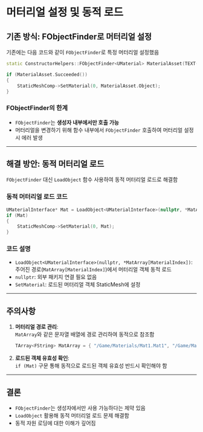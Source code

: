 # 머터리얼 설정 및 동적 로드

## 기존 방식: FObjectFinder로 머터리얼 설정
기존에는 다음 코드와 같이 `FObjectFinder`로 특정 머터리얼 설정했음  
```cpp
static ConstructorHelpers::FObjectFinder<UMaterial> MaterialAsset(TEXT("/Game/Resources/Materials/M_Wood_Walnut.M_Wood_Walnut"));

if (MaterialAsset.Succeeded())
{
    StaticMeshComp->SetMaterial(0, MaterialAsset.Object);
}
```

### FObjectFinder의 한계
- `FObjectFinder`는 **생성자 내부에서만 호출 가능**
- 머터리얼을 변경하기 위해 함수 내부에서 `FObjectFinder` 호출하여 머터리얼 설정 시 에러 발생

---

## 해결 방안: 동적 머터리얼 로드
`FObjectFinder` 대신 `LoadObject` 함수 사용하여 동적 머터리얼 로드로 해결함

### 동적 머터리얼 로드 코드
```cpp
UMaterialInterface* Mat = LoadObject<UMaterialInterface>(nullptr, *MatArray[MaterialIndex]);
if (Mat)
{
    StaticMeshComp->SetMaterial(0, Mat);
}
```

### 코드 설명
- `LoadObject<UMaterialInterface>(nullptr, *MatArray[MaterialIndex])`:  
  주어진 경로(`MatArray[MaterialIndex]`)에서 머터리얼 객체 동적 로드
- `nullptr`: 외부 패키지 연결 필요 없음
- `SetMaterial`: 로드된 머터리얼 객체 StaticMesh에 설정

---

## 주의사항
1. **머터리얼 경로 관리**:  
   `MatArray`와 같은 문자열 배열에 경로 관리하여 동적으로 참조함
   ```cpp
   TArray<FString> MatArray = { "/Game/Materials/Mat1.Mat1", "/Game/Materials/Mat2.Mat2" };
   ```

2. **로드된 객체 유효성 확인**:  
   `if (Mat)` 구문 통해 동적으로 로드된 객체 유효성 반드시 확인해야 함

---

## 결론
- `FObjectFinder`는 생성자에서만 사용 가능하다는 제약 있음  
- `LoadObject` 활용해 동적 머터리얼 로드 문제 해결함  
- 동적 자원 로딩에 대한 이해가 깊어짐

